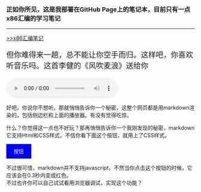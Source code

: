 <h3>正如你所见，这是我部署在GitHub Page上的笔记本，目前只有一点x86汇编的学习笔记</h3>

------

[>>x86汇编笔记	](/assembly_language/)



<p style="font-size: 20px">但你难得来一趟，总不能让你空手而归。这样吧，你喜欢听音乐吗。这首李健的《风吹麦浪》送给你</p>

<audio id="musicPlayer" controls>
  <source src="./风吹麦浪.mp3" type="audio/mp3">
  Your browser does not support the audio element.
</audio>
<br>

<p>好吧，你说你不想听。那就悄悄告诉你一个秘密，这整个网页都是用markdown渲染的，包括侧边栏和上面的播放器。有没有觉得吃惊。</p>
<p>什么？你觉得这一点也不好玩？那再悄悄告诉你一个我刚发现的秘密，markdown它支持Html和CSS样式，不信你看下面这个按钮，就用上了CSS样式。</p>

<style>
    .button {
      background-color: blue;
      color: white;
      padding: 10px 20px;
      border: none;
      cursor: pointer;
      transition: background-color 0.3s ease;
    }

    .button.clicked {
      background-color: red;
    }
</style>

<button id="myButton" class="button">按钮</button>

<script>
  var button = document.getElementById("myButton");
  button.addEventListener("click", function() {
    button.classList.add("clicked");
  });
</script>

<p>不过很可惜，markdown并不支持javascript，不然当你点击这个按钮的时候，它应该会在0.3秒内变成红色。<br>
不过也许你可以自己试试看用浏览器调试，实现这个功能？</p>

